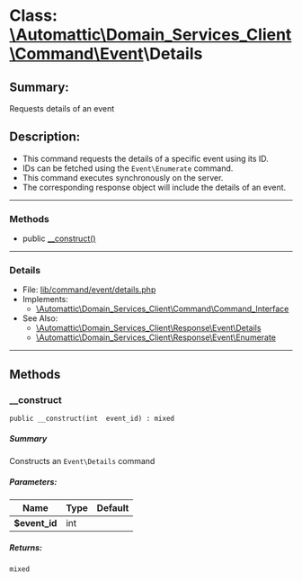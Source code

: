 # Class: [\Automattic](../namespaces/automattic.md)[\Domain_Services_Client](../namespaces/automattic-domain-services-client.md)[\Command](../namespaces/automattic-domain-services-client-command.md)[\Event](../namespaces/automattic-domain-services-client-command-event.md)\Details

## Summary:

Requests details of an event

## Description:

- This command requests the details of a specific event using its ID.
- IDs can be fetched using the `Event\Enumerate` command.
- This command executes synchronously on the server.
- The corresponding response object will include the details of an event.


---

### Methods

* public [__construct()](#method___construct)

---

### Details

* File: [lib/command/event/details.php](../../lib/command/event/details.php)
* Implements:
  * [\Automattic\Domain_Services_Client\Command\Command_Interface](../classes/Automattic-Domain-Services-Client-Command-Command-Interface.md)
* See Also:
  * [\Automattic\Domain_Services_Client\Response\Event\Details](../classes/Automattic-Domain-Services-Client-Response-Event-Details.md)
  * [\Automattic\Domain_Services_Client\Response\Event\Enumerate](../classes/Automattic-Domain-Services-Client-Response-Event-Enumerate.md)

---

## Methods

<a id="method___construct"></a>
### __construct

```
public __construct(int  event_id) : mixed
```

##### Summary

Constructs an `Event\Details` command

##### Parameters:

| Name | Type | Default |
|------|------|---------|
| **$event_id** | int |  |

##### Returns:

```
mixed
```
